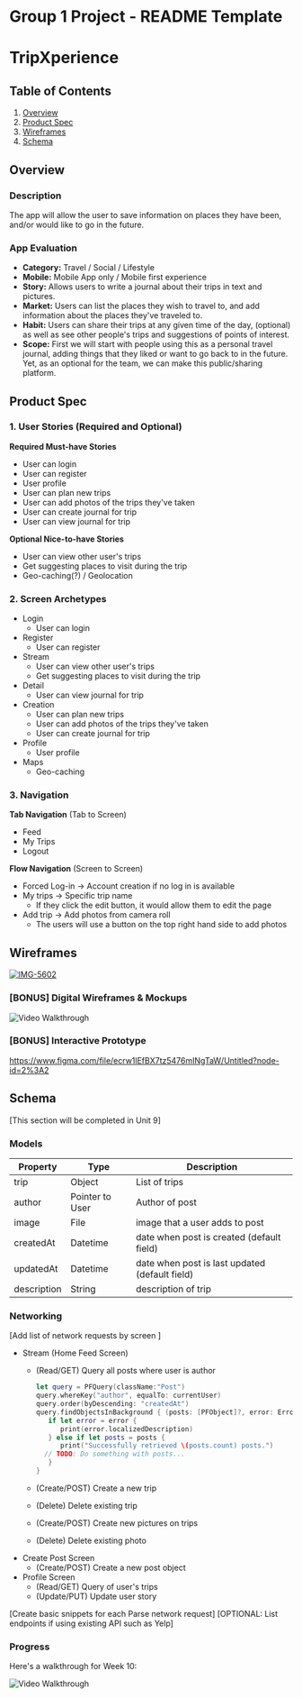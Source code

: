 Group 1 Project - README Template
===

# TripXperience #
 
## Table of Contents
1. [Overview](#Overview)
1. [Product Spec](#Product-Spec)
1. [Wireframes](#Wireframes)
2. [Schema](#Schema)

## Overview
### Description
The app will allow the user to save information on places they have been, and/or would like to go in the future.

### App Evaluation

- **Category:** Travel / Social / Lifestyle
- **Mobile:** Mobile App only / Mobile first experience
- **Story:** Allows users to write a journal about their trips in text and pictures.
- **Market:** Users can list the places they wish to travel to, and add information about the places they've traveled to.
- **Habit:** Users can share their trips at any given time of the day, (optional) as well as see other people's trips and suggestions of points of interest.
- **Scope:** First we will start with people using this as a personal travel journal, adding things that they liked or want to go back to in the future. Yet, as an optional for the team, we can make this public/sharing platform.

## Product Spec

### 1. User Stories (Required and Optional)

**Required Must-have Stories**

* User can login
* User can register
* User profile
* User can plan new trips
* User can add photos of the trips they've taken
* User can create journal for trip
* User can view journal for trip

**Optional Nice-to-have Stories**

* User can view other user's trips
* Get suggesting places to visit during the trip
* Geo-caching(?) / Geolocation


### 2. Screen Archetypes

* Login
   * User can login
* Register 
    * User can register
* Stream
    * User can view other user's trips
    * Get suggesting places to visit during the trip
* Detail
    * User can view journal for trip
* Creation
    * User can plan new trips
    * User can add photos of the trips they've taken
    * User can create journal for trip
* Profile
    * User profile
* Maps
    * Geo-caching

### 3. Navigation

**Tab Navigation** (Tab to Screen)

* Feed
* My Trips
* Logout

**Flow Navigation** (Screen to Screen)


* Forced Log-in -> Account creation if no log in is available
* My trips -> Specific trip name
   * If they click the edit button, it would allow them to edit the page
* Add trip -> Add photos from camera roll
    * The users will use a button on the top right hand side to add photos

## Wireframes

<a href="https://ibb.co/b6q8rbH"><img src="https://i.ibb.co/VLrPvwH/IMG-5602.jpg" alt="IMG-5602" border="0"></a>

### [BONUS] Digital Wireframes & Mockups

<img src='https://media.giphy.com/media/ZczhtknUMcKV5Q0BOm/giphy.gif' title='Video Walkthrough' width='' alt='Video Walkthrough' />

### [BONUS] Interactive Prototype
https://www.figma.com/file/ecrw1lEfBX7tz5476mINgTaW/Untitled?node-id=2%3A2

## Schema 
[This section will be completed in Unit 9]
### Models

| Property   | Type     | Description |
| --------   | -------- | --------    |
| trip   | Object | List of trips    |
| author     | Pointer to User | Author of post |
| image   | File | image that a user adds to post    |
| createdAt   | Datetime | date when post is created (default field)|
| updatedAt   | Datetime | date when post is last updated (default field)|
| description   | String | description of trip    |


### Networking
[Add list of network requests by screen ]
* Stream (Home Feed Screen)
    * (Read/GET) Query all posts where user is author

       ```swift
       let query = PFQuery(className:"Post")
       query.whereKey("author", equalTo: currentUser)
       query.order(byDescending: "createdAt")
       query.findObjectsInBackground { (posts: [PFObject]?, error: Error?) in
          if let error = error { 
             print(error.localizedDescription)
          } else if let posts = posts {
             print("Successfully retrieved \(posts.count) posts.")
         // TODO: Do something with posts...
          }
       }
       ```
       
    * (Create/POST) Create a new trip
    * (Delete) Delete existing trip
    * (Create/POST) Create new pictures on trips
    * (Delete) Delete existing photo
* Create Post Screen
    * (Create/POST) Create a new post object
* Profile Screen
    * (Read/GET) Query of user's trips
    * (Update/PUT) Update user story

[Create basic snippets for each Parse network request]
[OPTIONAL: List endpoints if using existing API such as Yelp]

### Progress

Here's a walkthrough for Week 10:

<img src='http://g.recordit.co/bhGuJAoae5.gif' title='Video Walkthrough (Week 10)' width='' alt='Video Walkthrough' />

